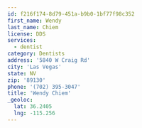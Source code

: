 ```yaml
---
id: f216f174-8d79-451a-b9b0-1bf77f98c352
first_name: Wendy
last_name: Chiem
license: DDS
services:
  - dentist
category: Dentists
address: '5840 W Craig Rd'
city: 'Las Vegas'
state: NV
zip: '89130'
phone: '(702) 395-3047'
title: 'Wendy Chiem'
_geoloc:
  lat: 36.2405
  lng: -115.256
---
```


